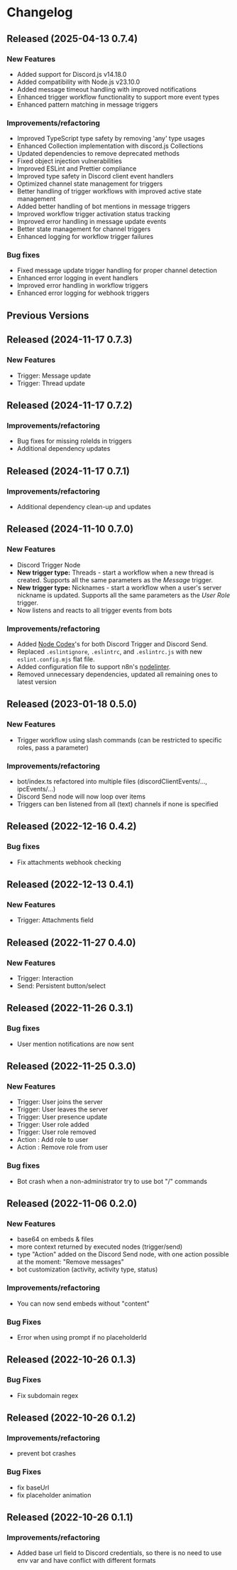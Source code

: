# Changelog

## Released (2025-04-13 0.7.4)

### New Features
- Added support for Discord.js v14.18.0
- Added compatibility with Node.js v23.10.0
- Added message timeout handling with improved notifications
- Enhanced trigger workflow functionality to support more event types
- Enhanced pattern matching in message triggers 

### Improvements/refactoring
- Improved TypeScript type safety by removing 'any' type usages
- Enhanced Collection implementation with discord.js Collections
- Updated dependencies to remove deprecated methods
- Fixed object injection vulnerabilities
- Improved ESLint and Prettier compliance
- Improved type safety in Discord client event handlers
- Optimized channel state management for triggers
- Better handling of trigger workflows with improved active state management
- Added better handling of bot mentions in message triggers
- Improved workflow trigger activation status tracking
- Improved error handling in message update events
- Better state management for channel triggers
- Enhanced logging for workflow trigger failures

### Bug fixes
- Fixed message update trigger handling for proper channel detection
- Enhanced error logging in event handlers
- Improved error handling in workflow triggers
- Enhanced error logging for webhook triggers

## Previous Versions

## Released (2024-11-17 0.7.3)
### New Features
- Trigger: Message update
- Trigger: Thread update

## Released (2024-11-17 0.7.2)

### Improvements/refactoring

- Bug fixes for missing roleIds in triggers
- Additional dependency updates

## Released (2024-11-17 0.7.1)

### Improvements/refactoring

- Additional dependency clean-up and updates

## Released (2024-11-10 0.7.0)

### New Features

- Discord Trigger Node
- **New trigger type:** Threads - start a workflow when a new thread is created. Supports all the same parameters as the _Message_ trigger.
- **New trigger type:** Nicknames - start a workflow when a user's server nickname is updated. Supports all the same parameters as the _User Role_ trigger.
- Now listens and reacts to all trigger events from bots

### Improvements/refactoring

- Added [Node Codex](https://docs.n8n.io/integrations/creating-nodes/build/reference/node-codex-files/)'s for both Discord Trigger and Discord Send.
- Replaced `.eslintignore`, `.eslintrc`, and `.eslintrc.js` with new `eslint.config.mjs` flat file.
- Added configuration file to support n8n's [nodelinter](https://github.com/n8n-io/nodelinter).
- Removed unnecessary dependencies, updated all remaining ones to latest version

## Released (2023-01-18 0.5.0)

### New Features

- Trigger workflow using slash commands (can be restricted to specific roles, pass a parameter)

### Improvements/refactoring

- bot/index.ts refactored into multiple files (discordClientEvents/..., ipcEvents/...)
- Discord Send node will now loop over items
- Triggers can ben listened from all (text) channels if none is specified

## Released (2022-12-16 0.4.2)

### Bug fixes

- Fix attachments webhook checking

## Released (2022-12-13 0.4.1)

### New Features

- Trigger: Attachments field

## Released (2022-11-27 0.4.0)

### New Features

- Trigger: Interaction
- Send: Persistent button/select

## Released (2022-11-26 0.3.1)

### Bug fixes

- User mention notifications are now sent

## Released (2022-11-25 0.3.0)

### New Features

- Trigger: User joins the server
- Trigger: User leaves the server
- Trigger: User presence update
- Trigger: User role added
- Trigger: User role removed
- Action : Add role to user
- Action : Remove role from user

### Bug fixes

- Bot crash when a non-administrator try to use bot "/" commands

## Released (2022-11-06 0.2.0)

### New Features

- base64 on embeds & files
- more context returned by executed nodes (trigger/send)
- type "Action" added on the Discord Send node, with one action possible at the moment: "Remove messages"
- bot customization (activity, activity type, status)

### Improvements/refactoring

- You can now send embeds without "content"

### Bug Fixes

- Error when using prompt if no placeholderId

## Released (2022-10-26 0.1.3)

### Bug Fixes

- Fix subdomain regex

## Released (2022-10-26 0.1.2)

### Improvements/refactoring

- prevent bot crashes

### Bug Fixes

- fix baseUrl
- fix placeholder animation

## Released (2022-10-26 0.1.1)

### Improvements/refactoring

- Added base url field to Discord credentials, so there is no need to use env var and have conflict with different formats
